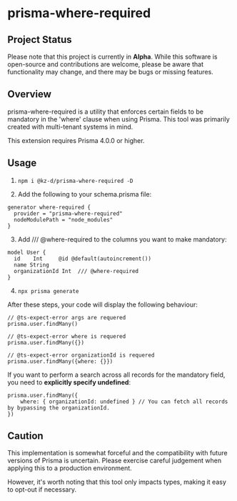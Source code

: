 # prisma-where-required

## Project Status

Please note that this project is currently in **Alpha**. While this software is open-source and contributions are welcome, please be aware that functionality may change, and there may be bugs or missing features.


## Overview
prisma-where-required is a utility that enforces certain fields to be mandatory in the 'where' clause when using Prisma. 
This tool was primarily created with multi-tenant systems in mind.

This extension requires Prisma 4.0.0 or higher.


## Usage
1. `npm i @kz-d/prisma-where-required -D`

2. Add the following to your schema.prisma file:

```
generator where-required {
  provider = "prisma-where-required"
  nodeModulePath = "node_modules"
}
```

3. Add /// @where-required to the columns you want to make mandatory:

```
model User {
  id    Int     @id @default(autoincrement())
  name String
  organizationId Int  /// @where-required
}
```

4. `npx prisma generate`

After these steps, your code will display the following behaviour:

```
// @ts-expect-error args are requered
prisma.user.findMany()

// @ts-expect-error where is requered
prisma.user.findMany({})

// @ts-expect-error organizationId is requered
prisma.user.findMany({where: {}})
```

If you want to perform a search across all records for the mandatory field, you need to **explicitly specify undefined**:

```
prisma.user.findMany({
    where: { organizationId: undefined } // You can fetch all records by bypassing the organizationId.
})
```

## Caution
This implementation is somewhat forceful and the compatibility with future versions of Prisma is uncertain. Please exercise careful judgement when applying this to a production environment.

However, it's worth noting that this tool only impacts types, making it easy to opt-out if necessary.

